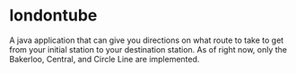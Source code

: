 # londontube
A java application that can give you directions on what route to take to get from your initial station to your destination station. As of right now, only the Bakerloo, Central, and Circle Line are implemented.
